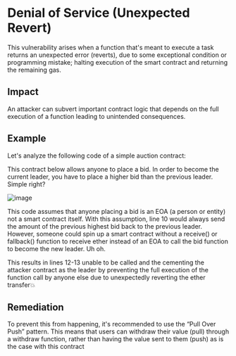 # Denial of Service (Unexpected Revert)
This vulnerability arises when a function that's meant to execute a task returns an unexpected error (reverts),  due to some exceptional condition or programming mistake; halting execution of the smart contract and returning the remaining gas.

## Impact
An attacker can subvert important contract logic that depends on the full execution of a function leading to unintended consequences.

## Example
Let's analyze the following code of a simple auction contract:

This contract below allows anyone to place a bid. In order to become the current leader, you have to place a higher bid than the previous leader. Simple right?

![image](https://user-images.githubusercontent.com/35583758/225677804-0bbfda7b-76ee-4de9-8116-7f9de3245420.png)

This code assumes that anyone placing a bid is an EOA (a person or entity) not a smart contract itself. With this assumption, line 10 would always send the amount of the previous highest bid back to the previous leader. However, someone could spin up a smart contract without a receive() or fallback() function to receive ether instead of an EOA to call the bid function to become the new leader. Uh oh.

This results in lines 12-13 unable to be called and the cementing the attacker contract as the leader by preventing the full execution of the function call by anyone else due to unexpectedly reverting the ether transfer💥

## Remediation
To prevent this from happening, it's recommended to use the “Pull Over Push” pattern. This means that users can withdraw their value (pull) through a withdraw function, rather than having the value sent to them (push) as is the case with this contract
